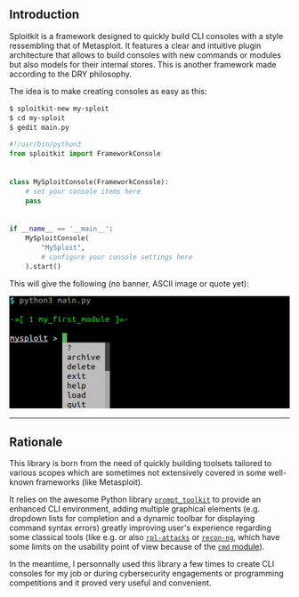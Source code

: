 ## Introduction

Sploitkit is a framework designed to quickly build CLI consoles with a style ressembling that of Metasploit. It features a clear and intuitive plugin architecture that allows to build consoles with new commands or modules but also models for their internal stores. This is another framework made according to the DRY philosophy.

The idea is to make creating consoles as easy as this:

```sh
$ sploitkit-new my-sploit
$ cd my-sploit
$ gedit main.py
```

```python
#!/usr/bin/python3
from sploitkit import FrameworkConsole


class MySploitConsole(FrameworkConsole):
    # set your console items here
    pass


if __name__ == '__main__':
    MySploitConsole(
        "MySploit",
        # configure your console settings here
    ).start()
```

This will give the following (no banner, ASCII image or quote yet):

![](img/my-sploit-start.png)

-----

## Rationale

This library is born from the need of quickly building toolsets tailored to various scopes which are sometimes not extensively covered in some well-known frameworks (like Metasploit).

It relies on the awesome Python library [`prompt_toolkit`](https://github.com/prompt-toolkit/python-prompt-toolkit) to provide an enhanced CLI environment, adding multiple graphical elements (e.g. dropdown lists for completion and a dynamic toolbar for displaying command syntax errors) greatly improving user's experience regarding some classical tools (like e.g. or also [`rpl-attacks`](https://github.com/dhondta/rpl-attacks) or [`recon-ng`](https://github.com/lanmaster53/recon-ng), which have some limits on the usability point of view because of the [`cmd` module](https://docs.python.org/3/library/cmd.html)).

In the meantime, I personnally used this library a few times to create CLI consoles for my job or during cybersecurity engagements or programming competitions and it proved very useful and convenient.
